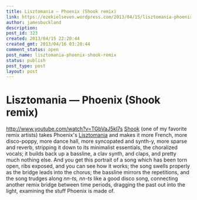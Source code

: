 ```yaml
---
title: Lisztomania — Phoenix (Shook remix)
link: https://ezekielseven.wordpress.com/2013/04/15/lisztomania-phoenix-shook-remix/
author: jamesbuckland
description: 
post_id: 323
created: 2013/04/15 22:20:44
created_gmt: 2013/04/16 03:20:44
comment_status: open
post_name: lisztomania-phoenix-shook-remix
status: publish
post_type: post
layout: post
---
```


# Lisztomania — Phoenix (Shook remix)

http://www.youtube.com/watch?v=TGbVaJ5kl7s [Shook](https://soundcloud.com/shookshookshook) (one of my favorite remix artists) takes Phoenix's [Lisztomania](http://www.youtube.com/watch?v=4BJDNw7o6so) and makes it more French, more disco-poppy, more dance hall, more syncopated and synth-y, more sparse and reverb, stripping it down to its minimalist essentials, the choralized vocals; it builds back up a bassline, a clav synth, and claps, and pretty much nothing else. And you get this portrait of a song which has been torn open, ribs exposed, and you can see how it works; the song swells properly as the bridge leads into the chorus; the bassline mirrors the repetitions, and the song trudges along _nn-ts, nn-ts_ like a good disco song, connecting another remix bridge between time periods, dragging the past out into the light, examining the stuff Phoenix is made of.